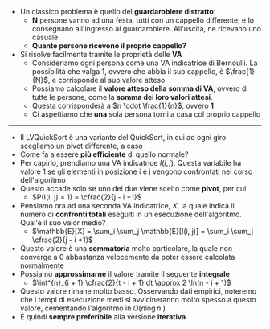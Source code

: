 * Un classico problema è quello del **guardarobiere distratto**:
	* **N** persone vanno ad una festa, tutti con un cappello differente, e lo consegnano all'ingresso al guardarobiere. All'uscita, ne ricevano uno casuale. 
	* **Quante persone ricevono il proprio cappello?**
* Si risolve facilmente tramite le proprietà delle **VA**
	* Consideriamo ogni persona come una VA indicatrice di Bernoulli. La possibilità che valga 1, ovvero che abbia il suo cappello, è $\frac{1}{N}$, e corrisponde al suo valore atteso
	* Possiamo calcolare il **valore atteso della somma di VA**, ovvero di tutte le persone, come la **somma dei loro valori attesi**. 
	* Questa corrisponderà a $n \cdot \frac{1}{n}$, ovvero **1** 
	* Ci aspettiamo che **una** sola persona torni a casa col proprio cappello
---
* Il LVQuickSort è una variante del QuickSort, in cui ad ogni giro scegliamo un pivot differente, a caso
* Come fa a essere **più efficiente** di quello normale?
* Per capirlo, prendiamo una VA indicatrice $I(i, j)$. Questa variabile ha valore 1 se gli elementi in posizione i e j vengono confrontati nel corso dell'algoritmo
* Questo accade solo se uno dei due viene scelto come **pivot**, per cui
	* $P(I(i, j) = 1) = \cfrac{2}{j - i +1}$ 
* Pensiamo ora ad una seconda VA indicatrice, $X$, la quale indica il numero di **confronti totali** eseguiti in un esecuzione dell'algoritmo. Qual'è il suo valor medio?
	* $\mathbb{E}[X] = \sum_i \sum_j \mathbb{E}[I(i, j)] = \sum_i \sum_j \cfrac{2}{j - i +1}$ 
* Questo valore è una **sommatoria** molto particolare, la quale non converge a 0 abbastanza velocemente da poter essere calcolata normalmente
* Possiamo **approssimarne** il valore tramite il seguente **integrale**
	* $\int^{n}_{i + 1} \cfrac{2}{t - i + 1} dt \approx 2 \ln(n - i + 1)$ 
* Questo valore rimane molto basso. Osservando dati empirici, noteremo che i tempi di esecuzione medi si avvicineranno molto spesso a questo valore, cementando l'algoritmo in $O(n \log n$ )
* È quindi **sempre preferibile** alla versione **iterativa**